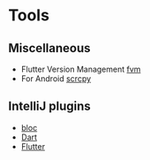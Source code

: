 # Tools

## Miscellaneous

- Flutter Version Management [fvm](https://fvm.app/)
- For Android [scrcpy](https://github.com/Genymobile/scrcpy)

## IntelliJ plugins

- [bloc](https://plugins.jetbrains.com/plugin/12129-bloc)
- [Dart](https://plugins.jetbrains.com/plugin/6351-dart)
- [Flutter](https://plugins.jetbrains.com/plugin/12129-bloc)
